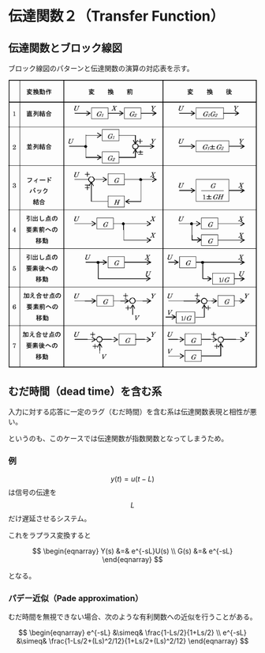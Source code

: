 # 伝達関数２（Transfer Function）

## 伝達関数とブロック線図

ブロック線図のパターンと伝達関数の演算の対応表を示す。

![alt text](fig2.png)

## むだ時間（dead time）を含む系

入力に対する応答に一定のラグ（むだ時間）を含む系は伝達関数表現と相性が悪い。

というのも、このケースでは伝達関数が指数関数となってしまうため。

### 例

$$y(t) = u(t-L)$$ は信号の伝達を$$L$$だけ遅延させるシステム。

これをラプラス変換すると

<center>
$$
\begin{eqnarray}
  Y(s) &=& e^{-sL}U(s) \\
  G(s) &=& e^{-sL}
\end{eqnarray}
$$
</center>

となる。

### パデー近似（Pade approximation）

むだ時間を無視できない場合、次のような有利関数への近似を行うことがある。

<center>
$$
\begin{eqnarray}
  e^{-sL} &\simeq& \frac{1-Ls/2}{1+Ls/2} \\
  e^{-sL} &\simeq& \frac{1-Ls/2+(Ls)^2/12}{1+Ls/2+(Ls)^2/12}
\end{eqnarray}
$$
</center>
